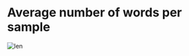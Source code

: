 <h1>Average number of words per sample</h1>

![len](https://user-images.githubusercontent.com/51125645/86001034-f2e9f380-ba2b-11ea-8f8d-ba1862839ee0.png)
